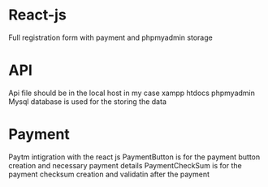 # React-js
Full registration form with payment and phpmyadmin storage
# API 
Api file should be in the local host in my case xampp htdocs 
phpmyadmin Mysql database is used for the storing the data
# Payment 
Paytm intigration with the react js 
PaymentButton is for the payment button creation and necessary payment details
PaymentCheckSum is for the payment checksum creation and validatin after the payment

